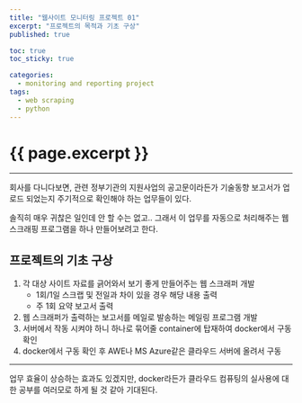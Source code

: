 ```yaml
---
title: "웹사이트 모니터링 프로젝트 01"
excerpt: "프로젝트의 목적과 기초 구상"
published: true

toc: true
toc_sticky: true

categories:
  - monitoring and reporting project
tags:
  - web scraping
  - python
---
```

# {{ page.excerpt }}
---
회사를 다니다보면, 관련 정부기관의 지원사업의 공고문이라든가 기술동향 보고서가 업로드 되었는지 주기적으로 확인해야 하는 업무들이 있다.  

솔직히 매우 귀찮은 일인데 안 할 수는 없고.. 그래서 이 업무를 자동으로 처리해주는 웹 스크래핑 프로그램을 하나 만들어보려고 한다.  

## 프로젝트의 기초 구상
1. 각 대상 사이트 자료를 긁어와서 보기 좋게 만들어주는 웹 스크래퍼 개발
    - 1회/1일 스크랩 및 전일과 차이 있을 경우 해당 내용 출력
    - 주 1회 요약 보고서 출력
2. 웹 스크래퍼가 출력하는 보고서를 메일로 발송하는 메일링 프로그램 개발
3. 서버에서 작동 시켜야 하니 하나로 묶어줄 container에 탑재하여 docker에서 구동 확인
4. docker에서 구동 확인 후 AWE나 MS Azure같은 클라우드 서버에 올려서 구동

---

업무 효율이 상승하는 효과도 있겠지만, docker라든가 클라우드 컴퓨팅의 실사용에 대한 공부를 여러모로 하게 될 것 같아 기대된다.